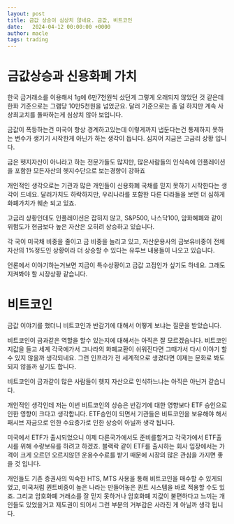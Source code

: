 ```yaml
---
layout: post
title: 금값 상승이 심상치 않네요. 금값, 비트코인
date:   2024-04-12 00:00:00 +0000
author: macle
tags: trading
---
```


# 금값상승과 신용화폐 가치
한국 금거래소를 이용해서 1g에 6만7천원씩 샀던게 그렇게 오래되지 않았던 것 같은데 한화 기준으로는 그램당 10만5천원을 넘었군요. 달러 기준으로는 좀 덜 하지만 계속 사상최고치를 돌파하는게 심상치 않아 보입니다.

금값이 폭등하는건 미국이 항상 경계하고있는데 이렇게까지 냅둔다는건 통제하지 못하는 변수가 생기기 시작한게 아닌가 하는 생각이 듭니다. 심지어 지금은 고금리 상황 입니다.

금은 헷지자산이 아니라고 하는 전문가들도 많지만, 많은사람들의 인식속에 인플레이션을 포함한 모든자산의 헷지수단으로 보는경향이 강하죠

개인적인 생각으로는 기관과 많은 개인들이 신용화폐 국채를 믿지 못하기 시작한다는 생각이 드네요. 달러가치도 하락하지만, 우리나라를 포함한 다른 다라들을 보면 더 심하게 화폐가치가 훼손 되고 있죠.

고금리 상황인데도 인플레이션은 잡히지 않고, S&P500, 나스닥100, 암화혜폐와 같이 위험도가 현금보다 높은 자산은 오히려 상승하고 있습니다.

각 국이 미국채 비중을 줄이고 금 비중을 늘리고 있고, 자산운용사의 금보유비중이 전체자산의 1%정도인 상황이라 더 상승할 수 있다는 유투브 내용들이 나오고 있습니다.

언론에서 이야기하는거보면 지금이 특수상황이고 금값 고점인가 싶기도 하네요. 그래도 지켜봐야 할 시장상황 같습니다.

# 비트코인

금값 이야기를 했더니 비트코인과 반감기에 대해서 어떻게 보냐는 질문을 받았습니다. 

비트코인이 금과같은 역할을 할수 있는지에 대해서는 아직은 잘 모르겠습니다. 비트코인 지값을 들고 세계 각국에가서 그나라의 화폐교환이 쉬워진다면 그때가서 다시 이야기 할 수 있지 않을까 생각되네요. 그런 인프라가 전 세계적으로 생겼다면 이제는 문화로 봐도 되지 않을까 싶기도 합니다.

비트코인이 금과같이 많은 사람들이 헷지 자산으로 인식하느냐는 아직은 아닌거 같습니다.

개인적인 생각인데 저는 이번 비트코인의 상승은 반감기에 대한 영향보다 ETF 승인으로 인한 영향이 크다고 생각합니다. ETF승인이 되면서 기관들은 비트코인을 보유해야 해서 패시브 자금으로 인한 수요증가로 인한 상승이 아닐까 생각 됩니다. 

미국에서 ETF가 출시되었으니 이제 다른국가에서도 준비를할거고 각국가에서 ETF출시를 위해 수량보유를 하려고 하겠죠. 블랙락 같이 ETF를 출시하는 회사 입장에서는 가격이 크게 오르던 오르지않던 운용수수료를 받기 때문에 시장의 많은 관심을 가지면 좋을 것 입니다.

개인들도 기존 증권사의 익숙한 HTS, MTS 사용을 통해 비트코인을 매수할 수 있게되었고, 미국처럼 퀀트비중이 높은 나라는 만들어놓은 퀀트 시스템을 바로 적용할 수도 있죠. 그리고 암호화폐 거래소를 잘 믿지 못하거나 암호화폐 지값이 불편하다고 느끼는 개인들도 있었을거고 제도권이 되어서 그런 부분의 거부감은 사라진 게 아닐까 생각 됩니다. 
